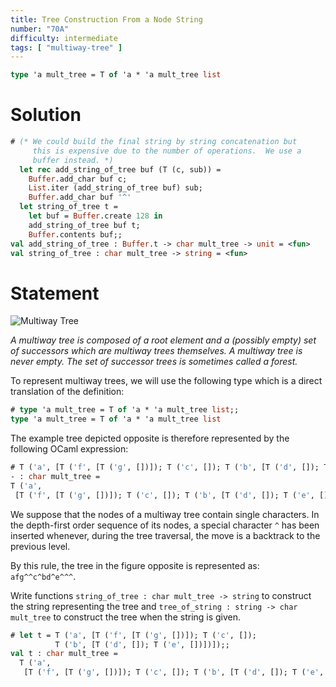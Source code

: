```yaml
---
title: Tree Construction From a Node String
number: "70A"
difficulty: intermediate
tags: [ "multiway-tree" ]
---
```


```ocaml
type 'a mult_tree = T of 'a * 'a mult_tree list
```

# Solution

```ocaml
# (* We could build the final string by string concatenation but
     this is expensive due to the number of operations.  We use a
     buffer instead. *)
  let rec add_string_of_tree buf (T (c, sub)) =
    Buffer.add_char buf c;
    List.iter (add_string_of_tree buf) sub;
    Buffer.add_char buf '^'
  let string_of_tree t =
    let buf = Buffer.create 128 in
    add_string_of_tree buf t;
    Buffer.contents buf;;
val add_string_of_tree : Buffer.t -> char mult_tree -> unit = <fun>
val string_of_tree : char mult_tree -> string = <fun>
```

# Statement

![Multiway Tree](/media/problems/multiway-tree.gif)

*A multiway tree is composed of a root element and a (possibly empty)
set of successors which are multiway trees themselves. A multiway tree
is never empty. The set of successor trees is sometimes called a
forest.*

To represent multiway trees, we will use the following type which is a
direct translation of the definition:

```ocaml
# type 'a mult_tree = T of 'a * 'a mult_tree list;;
type 'a mult_tree = T of 'a * 'a mult_tree list
```

The example tree depicted opposite is therefore represented by the
following OCaml expression:

```ocaml
# T ('a', [T ('f', [T ('g', [])]); T ('c', []); T ('b', [T ('d', []); T ('e', [])])]);;
- : char mult_tree =
T ('a',
 [T ('f', [T ('g', [])]); T ('c', []); T ('b', [T ('d', []); T ('e', [])])])
```

We suppose that the nodes of a multiway tree contain single characters.
In the depth-first order sequence of its nodes, a special character `^`
has been inserted whenever, during the tree traversal, the move is a
backtrack to the previous level.

By this rule, the tree in the figure opposite is represented as:
`afg^^c^bd^e^^^`.

Write functions `string_of_tree : char mult_tree -> string` to construct
the string representing the tree and
`tree_of_string : string -> char mult_tree` to construct the tree when
the string is given.


```ocaml
# let t = T ('a', [T ('f', [T ('g', [])]); T ('c', []);
          T ('b', [T ('d', []); T ('e', [])])]);;
val t : char mult_tree =
  T ('a',
   [T ('f', [T ('g', [])]); T ('c', []); T ('b', [T ('d', []); T ('e', [])])])
```
